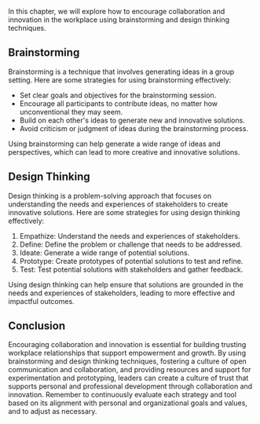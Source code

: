 
In this chapter, we will explore how to encourage collaboration and innovation in the workplace using brainstorming and design thinking techniques.

Brainstorming
-------------

Brainstorming is a technique that involves generating ideas in a group setting. Here are some strategies for using brainstorming effectively:

* Set clear goals and objectives for the brainstorming session.
* Encourage all participants to contribute ideas, no matter how unconventional they may seem.
* Build on each other's ideas to generate new and innovative solutions.
* Avoid criticism or judgment of ideas during the brainstorming process.

Using brainstorming can help generate a wide range of ideas and perspectives, which can lead to more creative and innovative solutions.

Design Thinking
---------------

Design thinking is a problem-solving approach that focuses on understanding the needs and experiences of stakeholders to create innovative solutions. Here are some strategies for using design thinking effectively:

1. Empathize: Understand the needs and experiences of stakeholders.
2. Define: Define the problem or challenge that needs to be addressed.
3. Ideate: Generate a wide range of potential solutions.
4. Prototype: Create prototypes of potential solutions to test and refine.
5. Test: Test potential solutions with stakeholders and gather feedback.

Using design thinking can help ensure that solutions are grounded in the needs and experiences of stakeholders, leading to more effective and impactful outcomes.

Conclusion
----------

Encouraging collaboration and innovation is essential for building trusting workplace relationships that support empowerment and growth. By using brainstorming and design thinking techniques, fostering a culture of open communication and collaboration, and providing resources and support for experimentation and prototyping, leaders can create a culture of trust that supports personal and professional development through collaboration and innovation. Remember to continuously evaluate each strategy and tool based on its alignment with personal and organizational goals and values, and to adjust as necessary.
